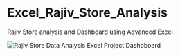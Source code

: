# Excel_Rajiv_Store_Analysis
Rajiv Store analysis and Dashboard using Advanced Excel


![Rajiv Store Data Analysis Excel Project Dashoboard](https://github.com/user-attachments/assets/8c8bb588-acfe-4e3f-8757-34cbee82d668)
